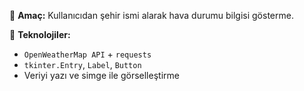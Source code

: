 📌 **Amaç:** Kullanıcıdan şehir ismi alarak hava durumu bilgisi gösterme.

🔧 **Teknolojiler:**

- `OpenWeatherMap API` + `requests`
- `tkinter.Entry`, `Label`, `Button`
- Veriyi yazı ve simge ile görselleştirme
